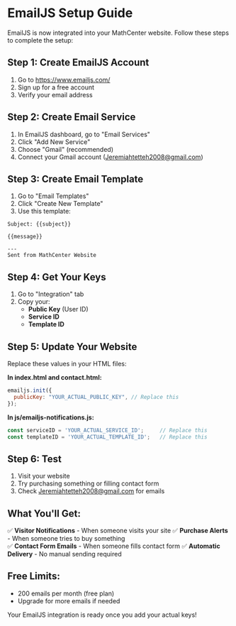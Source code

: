 # EmailJS Setup Guide

EmailJS is now integrated into your MathCenter website. Follow these steps to complete the setup:

## Step 1: Create EmailJS Account

1. Go to https://www.emailjs.com/
2. Sign up for a free account
3. Verify your email address

## Step 2: Create Email Service

1. In EmailJS dashboard, go to "Email Services"
2. Click "Add New Service"
3. Choose "Gmail" (recommended)
4. Connect your Gmail account (Jeremiahtetteh2008@gmail.com)

## Step 3: Create Email Template

1. Go to "Email Templates"
2. Click "Create New Template"
3. Use this template:

```
Subject: {{subject}}

{{message}}

---
Sent from MathCenter Website
```

## Step 4: Get Your Keys

1. Go to "Integration" tab
2. Copy your:
   - **Public Key** (User ID)
   - **Service ID**
   - **Template ID**

## Step 5: Update Your Website

Replace these values in your HTML files:

**In index.html and contact.html:**
```javascript
emailjs.init({
  publicKey: "YOUR_ACTUAL_PUBLIC_KEY", // Replace this
});
```

**In js/emailjs-notifications.js:**
```javascript
const serviceID = 'YOUR_ACTUAL_SERVICE_ID';     // Replace this
const templateID = 'YOUR_ACTUAL_TEMPLATE_ID';   // Replace this
```

## Step 6: Test

1. Visit your website
2. Try purchasing something or filling contact form
3. Check Jeremiahtetteh2008@gmail.com for emails

## What You'll Get:

✅ **Visitor Notifications** - When someone visits your site
✅ **Purchase Alerts** - When someone tries to buy something  
✅ **Contact Form Emails** - When someone fills contact form
✅ **Automatic Delivery** - No manual sending required

## Free Limits:

- 200 emails per month (free plan)
- Upgrade for more emails if needed

Your EmailJS integration is ready once you add your actual keys!